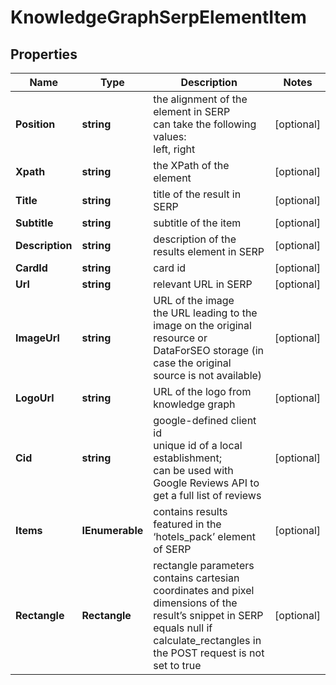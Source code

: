 # KnowledgeGraphSerpElementItem


## Properties

| Name | Type | Description | Notes |
|------------ | ------------- | ------------- | -------------|
**Position** | **string** | the alignment of the element in SERP<br>can take the following values:<br>left, right |[optional]|
**Xpath** | **string** | the XPath of the element |[optional]|
**Title** | **string** | title of the result in SERP |[optional]|
**Subtitle** | **string** | subtitle of the item |[optional]|
**Description** | **string** | description of the results element in SERP |[optional]|
**CardId** | **string** | card id |[optional]|
**Url** | **string** | relevant URL in SERP |[optional]|
**ImageUrl** | **string** | URL of the image<br>the URL leading to the image on the original resource or DataForSEO storage (in case the original source is not available) |[optional]|
**LogoUrl** | **string** | URL of the logo from knowledge graph |[optional]|
**Cid** | **string** | google-defined client id<br>unique id of a local establishment;<br>can be used with Google Reviews API to get a full list of reviews |[optional]|
**Items** | **IEnumerable<BaseSerpElementItem>** | contains results featured in the ‘hotels_pack’ element of SERP |[optional]|
**Rectangle** | **Rectangle** | rectangle parameters<br>contains cartesian coordinates and pixel dimensions of the result’s snippet in SERP<br>equals null if calculate_rectangles in the POST request is not set to true |[optional]|